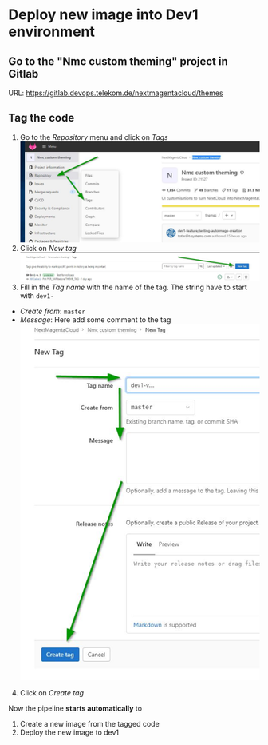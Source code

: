 # Deploy new image into Dev1 environment

## Go to the "Nmc custom theming" project in Gitlab

URL: https://gitlab.devops.telekom.de/nextmagentacloud/themes

## Tag the code

1. Go to the *Repository* menu and click on *Tags*
![Tags menu](./img/tags.jpg)
1. Click on *New tag*
![New tag](./img/tags2.jpg)
1. Fill in the *Tag name* with the name of the tag. The string have to start with `dev1-`
  * *Create from*: `master`
  *  *Message*: Here add some comment to the tag
![New tag](./img/tags3.jpg)
4. Click on *Create tag*

Now the pipeline **starts automatically** to 
1. Create a new image from the tagged code
2. Deploy the new image to dev1
